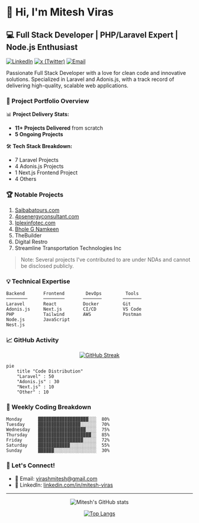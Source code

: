 # 👋 Hi, I'm Mitesh Viras

## 💻 Full Stack Developer | PHP/Laravel Expert | Node.js Enthusiast

[![LinkedIn](https://img.shields.io/badge/LinkedIn-Connect-blue)](https://linkedin.com/in/mitesh-viras)
[![x (Twitter)](https://img.shields.io/twitter/follow/mitesh_viras)](https://x.com/mitesh_viras)
[![Email](https://img.shields.io/badge/Email-Contact-red)](mailto:virashmitesh@gmail.com)

Passionate Full Stack Developer with a love for clean code and innovative solutions. Specialized in Laravel and Adonis.js, with a track record of delivering high-quality, scalable web applications.

### 🚀 Project Portfolio Overview

📊 **Project Delivery Stats:**
- **11+ Projects Delivered** from scratch
- **5 Ongoing Projects**

🛠️ **Tech Stack Breakdown:**
- 7 Laravel Projects
- 4 Adonis.js Projects
- 1 Next.js Frontend Project
- 4 Others

### 🏆 Notable Projects

1. [Saibabatours.com](https://saibabatours.com)
2. [4psenergyconsultant.com](https://www.4psenergyconsultant.com/)
3. [Iplexinfotec.com](https://www.iplexinfotech.com/)
4. [Bhole G Namkeen](https://www.bholegnamkeen.com/)
5. TheBuilder
6. Digital Restro
7. Streamline Transportation Technologies Inc

> Note: Several projects I've contributed to are under NDAs and cannot be disclosed publicly.

### 💡 Technical Expertise

```
Backend       Frontend        DevOps         Tools
────────      ────────       ───────        ─────── 
Laravel       React          Docker         Git
Adonis.js     Next.js        CI/CD          VS Code
PHP           Tailwind       AWS            Postman
Node.js       JavaScript                    
Nest.js
```

### 📈 GitHub Activity

<div align="center">

[![GitHub Streak](https://github-readme-streak-stats.herokuapp.com/?user=miteshviras&theme=dark)](https://git.io/streak-stats)

</div>

```mermaid
pie
    title "Code Distribution"
    "Laravel" : 50
    "Adonis.js" : 30
    "Next.js" : 10
    "Other" : 10
```

### 🎯 Weekly Coding Breakdown

```
Monday      ▓▓▓▓▓▓▓▓▓▓▓▓▓▓▓▓▓▓▓░░░  80%
Tuesday     ▓▓▓▓▓▓▓▓▓▓▓▓▓▓▓▓░░░░░░  70%
Wednesday   ▓▓▓▓▓▓▓▓▓▓▓▓▓▓▓▓▓▓░░░░  75%
Thursday    ▓▓▓▓▓▓▓▓▓▓▓▓▓▓▓▓▓▓▓▓░░  85%
Friday      ▓▓▓▓▓▓▓▓▓▓▓▓▓▓▓▓▓░░░░░  72%
Saturday    ▓▓▓▓▓▓▓▓▓▓▓▓░░░░░░░░░░  55%
Sunday      ▓▓▓▓▓▓░░░░░░░░░░░░░░░░  30%
```

### 🤝 Let's Connect!
- 📧 Email: virashmitesh@gmail.com
- 🔗 LinkedIn: [linkedin.com/in/mitesh-viras](https://linkedin.com/in/mitesh-viras)

---

<div align="center">

![Mitesh's GitHub stats](https://github-readme-stats.vercel.app/api?username=miteshviras&show_icons=true&theme=radical)

[![Top Langs](https://github-readme-stats.vercel.app/api/top-langs/?username=miteshviras&layout=compact&theme=radical)](https://github.com/miteshviras)

</div>
